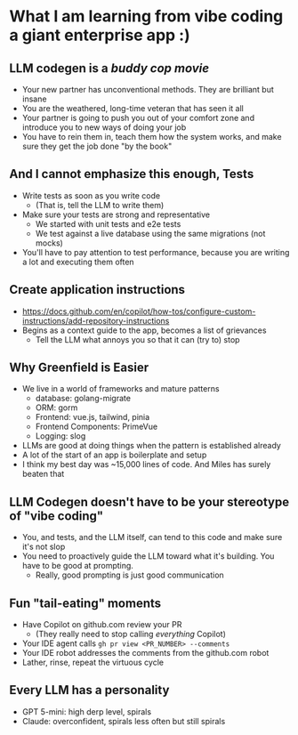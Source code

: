 # What I am learning from vibe coding a giant enterprise app :)

## LLM codegen is a  *buddy cop movie*

* Your new partner has unconventional methods. They are brilliant but insane
* You are the weathered, long-time veteran that has seen it all
* Your partner is going to push you out of your comfort zone and introduce you to new ways of doing your job
* You have to rein them in, teach them how the system works, and make sure they get the job done "by the book"

## And I cannot emphasize this enough, Tests

* Write tests as soon as you write code
  * (That is, tell the LLM to write them)
* Make sure your tests are strong and representative
  * We started with unit tests and e2e tests
  * We test against a live database using the same migrations (not mocks)
* You'll have to pay attention to test performance, because you are writing a lot and executing them often  

## Create application instructions
* https://docs.github.com/en/copilot/how-tos/configure-custom-instructions/add-repository-instructions
* Begins as a context guide to the app, becomes a list of grievances 
  * Tell the LLM what annoys you so that it can (try to) stop

## Why Greenfield is Easier

* We live in a world of frameworks and mature patterns
  * database: golang-migrate
  * ORM: gorm
  * Frontend: vue.js, tailwind, pinia
  * Frontend Components: PrimeVue
  * Logging: slog  
* LLMs are good at doing things when the pattern is established already
* A lot of the start of an app is boilerplate and setup
* I think my best day was ~15,000 lines of code. And Miles has surely beaten that
  
## LLM Codegen doesn't have to be your stereotype of "vibe coding"

* You, and tests, and the LLM itself, can tend to this code and make sure it's not slop
* You need to proactively guide the LLM toward what it's building. You have to be good at prompting.
  * Really, good prompting is just good communication

## Fun "tail-eating" moments

* Have Copilot on github.com review your PR
  * (They really need to stop calling *everything* Copilot)
* Your IDE agent calls `gh pr view <PR_NUMBER> --comments`
* Your IDE robot addresses the comments from the github.com robot
* Lather, rinse, repeat the virtuous cycle

## Every LLM has a personality

* GPT 5-mini: high derp level, spirals
* Claude: overconfident, spirals less often but still spirals